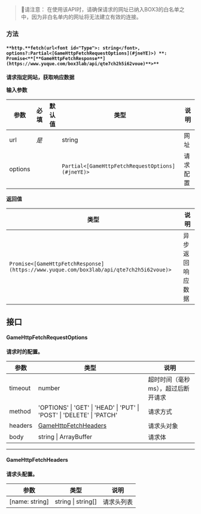 > 🚫请注意：
> 在使用该API时，请确保请求的网址已纳入BOX3的白名单之中，因为非白名单内的网址将无法建立有效的连接。


### **方法**

#### `**http.**fetch(url<font id="Type">: string</font>, options?:Partial<[GameHttpFetchRequestOptions](#jneYE)>) **: Promise<**[**GameHttpFetchResponse**](https://www.yuque.com/box3lab/api/qte7ch2h5i62voue)**>**`
**请求指定网站，获取响应数据**

**输入参数**

| **参数** | **必填** | **默认值** | **类型** | **说明** |
| --- | --- | --- | --- | --- |
| url | _是_ | | string | 网址 |
| options | | | `Partial<[GameHttpFetchRequestOptions](#jneYE)>` | 请求配置 |

**返回值**

| **类型** | **说明** |
| --- | --- |
| `Promise<[GameHttpFetchResponse](https://www.yuque.com/box3lab/api/qte7ch2h5i62voue)>` | 异步返回响应数据 |



## 接口

#### GameHttpFetchRequestOptions
**请求时的配置。**

| **参数** | **类型** | **说明** |
| --- | --- | --- |
| timeout | number | 超时时间（毫秒ms），超过后断开请求 |
| method | 'OPTIONS' &#124; 'GET' &#124; 'HEAD' &#124; 'PUT' &#124; 'POST' &#124; 'DELETE' &#124; 'PATCH' | 请求方式 |
| headers | [GameHttpFetchHeaders](#fCF4m) | 请求头对象 |
| body | string &#124; ArrayBuffer | 请求体 |


---


#### GameHttpFetchHeaders
**请求头配置。**

| **参数** | **类型** | **说明** |
| --- | --- | --- |
| [name: string] | string &#124; string[] | 请求头列表 |


